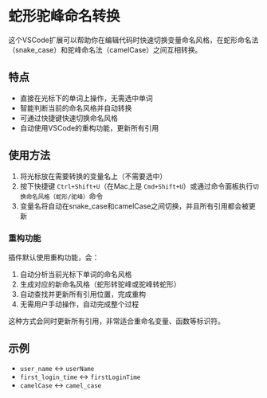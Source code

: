 # 蛇形驼峰命名转换

这个VSCode扩展可以帮助你在编辑代码时快速切换变量命名风格，在蛇形命名法（snake_case）和驼峰命名法（camelCase）之间互相转换。

## 特点

- 直接在光标下的单词上操作，无需选中单词
- 智能判断当前的命名风格并自动转换
- 可通过快捷键快速切换命名风格
- 自动使用VSCode的重构功能，更新所有引用

## 使用方法

1. 将光标放在需要转换的变量名上（不需要选中）
2. 按下快捷键 `Ctrl+Shift+U`（在Mac上是 `Cmd+Shift+U`）或通过命令面板执行`切换命名风格（蛇形/驼峰）`命令
3. 变量名将自动在snake_case和camelCase之间切换，并且所有引用都会被更新

### 重构功能

插件默认使用重构功能，会：
1. 自动分析当前光标下单词的命名风格
2. 生成对应的新命名风格（蛇形转驼峰或驼峰转蛇形）
3. 自动查找并更新所有引用位置，完成重构
4. 无需用户手动操作，自动完成整个过程

这种方式会同时更新所有引用，非常适合重命名变量、函数等标识符。

## 示例

- `user_name` ↔ `userName`
- `first_login_time` ↔ `firstLoginTime`
- `camelCase` ↔ `camel_case`